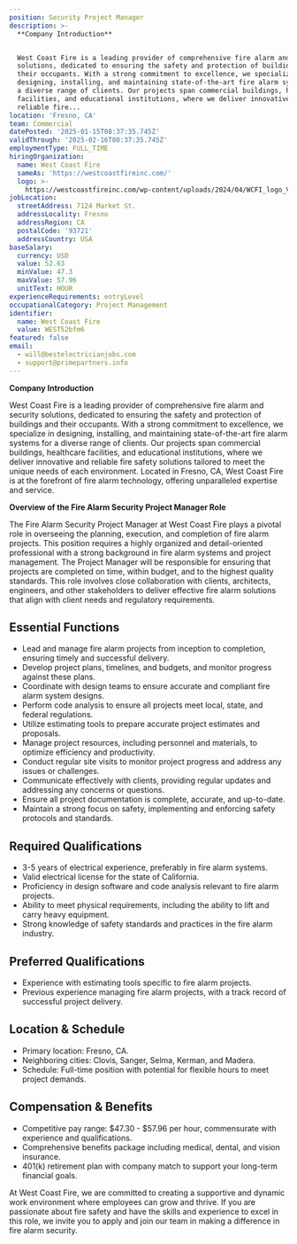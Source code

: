 ```yaml
---
position: Security Project Manager
description: >-
  **Company Introduction**


  West Coast Fire is a leading provider of comprehensive fire alarm and security
  solutions, dedicated to ensuring the safety and protection of buildings and
  their occupants. With a strong commitment to excellence, we specialize in
  designing, installing, and maintaining state-of-the-art fire alarm systems for
  a diverse range of clients. Our projects span commercial buildings, healthcare
  facilities, and educational institutions, where we deliver innovative and
  reliable fire...
location: 'Fresno, CA'
team: Commercial
datePosted: '2025-01-15T08:37:35.745Z'
validThrough: '2025-02-16T08:37:35.745Z'
employmentType: FULL_TIME
hiringOrganization:
  name: West Coast Fire
  sameAs: 'https://westcoastfireinc.com/'
  logo: >-
    https://westcoastfireinc.com/wp-content/uploads/2024/04/WCFI_logo_V1_Transparent-1-800x294.png
jobLocation:
  streetAddress: 7124 Market St.
  addressLocality: Fresno
  addressRegion: CA
  postalCode: '93721'
  addressCountry: USA
baseSalary:
  currency: USD
  value: 52.63
  minValue: 47.3
  maxValue: 57.96
  unitText: HOUR
experienceRequirements: entryLevel
occupationalCategory: Project Management
identifier:
  name: West Coast Fire
  value: WEST52bfm6
featured: false
email:
  - will@bestelectricianjobs.com
  - support@primepartners.info
---
```




**Company Introduction**

West Coast Fire is a leading provider of comprehensive fire alarm and security solutions, dedicated to ensuring the safety and protection of buildings and their occupants. With a strong commitment to excellence, we specialize in designing, installing, and maintaining state-of-the-art fire alarm systems for a diverse range of clients. Our projects span commercial buildings, healthcare facilities, and educational institutions, where we deliver innovative and reliable fire safety solutions tailored to meet the unique needs of each environment. Located in Fresno, CA, West Coast Fire is at the forefront of fire alarm technology, offering unparalleled expertise and service.

**Overview of the Fire Alarm Security Project Manager Role**

The Fire Alarm Security Project Manager at West Coast Fire plays a pivotal role in overseeing the planning, execution, and completion of fire alarm projects. This position requires a highly organized and detail-oriented professional with a strong background in fire alarm systems and project management. The Project Manager will be responsible for ensuring that projects are completed on time, within budget, and to the highest quality standards. This role involves close collaboration with clients, architects, engineers, and other stakeholders to deliver effective fire alarm solutions that align with client needs and regulatory requirements.

## Essential Functions

- Lead and manage fire alarm projects from inception to completion, ensuring timely and successful delivery.
- Develop project plans, timelines, and budgets, and monitor progress against these plans.
- Coordinate with design teams to ensure accurate and compliant fire alarm system designs.
- Perform code analysis to ensure all projects meet local, state, and federal regulations.
- Utilize estimating tools to prepare accurate project estimates and proposals.
- Manage project resources, including personnel and materials, to optimize efficiency and productivity.
- Conduct regular site visits to monitor project progress and address any issues or challenges.
- Communicate effectively with clients, providing regular updates and addressing any concerns or questions.
- Ensure all project documentation is complete, accurate, and up-to-date.
- Maintain a strong focus on safety, implementing and enforcing safety protocols and standards.

## Required Qualifications

- 3-5 years of electrical experience, preferably in fire alarm systems.
- Valid electrical license for the state of California.
- Proficiency in design software and code analysis relevant to fire alarm projects.
- Ability to meet physical requirements, including the ability to lift and carry heavy equipment.
- Strong knowledge of safety standards and practices in the fire alarm industry.

## Preferred Qualifications

- Experience with estimating tools specific to fire alarm projects.
- Previous experience managing fire alarm projects, with a track record of successful project delivery.

## Location & Schedule

- Primary location: Fresno, CA.
- Neighboring cities: Clovis, Sanger, Selma, Kerman, and Madera.
- Schedule: Full-time position with potential for flexible hours to meet project demands.

## Compensation & Benefits

- Competitive pay range: $47.30 - $57.96 per hour, commensurate with experience and qualifications.
- Comprehensive benefits package including medical, dental, and vision insurance.
- 401(k) retirement plan with company match to support your long-term financial goals.

At West Coast Fire, we are committed to creating a supportive and dynamic work environment where employees can grow and thrive. If you are passionate about fire safety and have the skills and experience to excel in this role, we invite you to apply and join our team in making a difference in fire alarm security.
